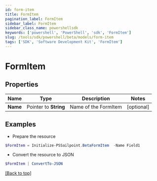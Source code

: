 ```yaml
---
id: form-item
title: FormItem
pagination_label: FormItem
sidebar_label: FormItem
sidebar_class_name: powershellsdk
keywords: ['powershell', 'PowerShell', 'sdk', 'FormItem'] 
slug: /tools/sdk/powershell/beta/models/form-item
tags: ['SDK', 'Software Development Kit', 'FormItem']
---
```



# FormItem

## Properties

Name | Type | Description | Notes
------------ | ------------- | ------------- | -------------
**Name** |  Pointer to **String** | Name of the FormItem | [optional] 

## Examples

- Prepare the resource
```powershell
$FormItem = Initialize-PSSailpoint.BetaFormItem  -Name Field1
```

- Convert the resource to JSON
```powershell
$FormItem | ConvertTo-JSON
```


[[Back to top]](#) 

